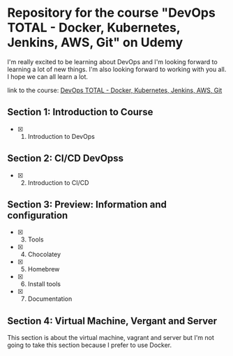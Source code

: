 # Repository for the course "DevOps TOTAL - Docker, Kubernetes, Jenkins, AWS, Git" on Udemy

I'm really excited to be learning about DevOps and I'm looking forward to learning a lot of new things. I'm also looking forward to working with you all. I hope we can all learn a lot.

link to the course: [DevOps TOTAL - Docker, Kubernetes, Jenkins, AWS, Git](https://www.udemy.com/course/devops-total/learn/lecture/40871011?start=1#overview)

## Section 1: Introduction to Course
- [x] 1. Introduction to DevOps

## Section 2: CI/CD DevOpss
- [x] 2. Introduction to CI/CD

## Section 3: Preview: Information and configuration
- [x] 3. Tools
- [x] 4. Chocolatey
- [x] 5. Homebrew
- [x] 6. Install tools
- [x] 7. Documentation

## Section 4: Virtual Machine, Vergant and Server
This section is about the virtual machine, vagrant and server but I'm not going to take this section because I prefer to use Docker.